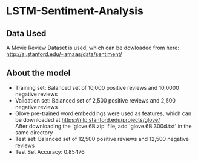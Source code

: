 # LSTM-Sentiment-Analysis

## Data Used

A Movie Review Dataset is used, which can be dowloaded from here: http://ai.stanford.edu/~amaas/data/sentiment/

## About the model

* Training set: Balanced set of 10,000 positive reviews and 10,0000 negative reviews
* Validation set: Balanced set of 2,500 positive reviews and 2,500 negative reviews
* Glove pre-trained word embeddings were used as features, which can be downloaded at https://nlp.stanford.edu/projects/glove/
  <br>
  After downloading the 'glove.6B.zip' file, add 'glove.6B.300d.txt' in the same directory 
* Test set: Balanced set of 12,500 positive reviews and 12,500 negative reviews
* Test Set Accuracy: 0.85476
